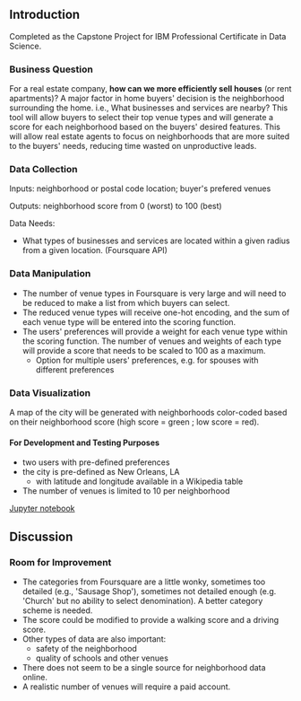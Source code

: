 ## Introduction

Completed as the Capstone Project for IBM Professional Certificate in Data Science.

### Business Question

For a real estate company, **how can we more efficiently sell houses** (or rent apartments)? A major factor in home buyers' decision is the neighborhood surrounding the home. i.e., What businesses and services are nearby? This tool will allow buyers to select their top venue types and will generate a score for each neighborhood based on the buyers' desired features. This will allow real estate agents to focus on neighborhoods that are more suited to the buyers' needs, reducing time wasted on unproductive leads. 

### Data Collection

Inputs: neighborhood or postal code location; buyer's prefered venues

Outputs: neighborhood score from 0 (worst) to 100 (best) 

Data Needs: 
- What types of businesses and services are located within a given radius from a given location. (Foursquare API)

### Data Manipulation

- The number of venue types in Foursquare is very large and will need to be reduced to make a list from which buyers can select. 
- The reduced venue types will receive one-hot encoding, and the sum of each venue type will be entered into the scoring function. 
- The users' preferences will provide a weight for each venue type within the scoring function. The number of venues and weights of each type will provide a score that needs to be scaled to 100 as a maximum. 
    - Option for multiple users' preferences, e.g. for spouses with different preferences


### Data Visualization

A map of the city will be generated with neighborhoods color-coded based on their neighborhood score (high score = green ; low score = red). 


#### For Development and Testing Purposes

- two users with pre-defined preferences
- the city is pre-defined as New Orleans, LA
    - with latitude and longitude available in a Wikipedia table
- The number of venues is limited to 10 per neighborhood


[Jupyter notebook](https://https://github.com/MarielleSP/Rate-Neighborhoods/blob/main/Rate-Neighborhoods.ipynb)


## Discussion

### Room for Improvement

- The categories from Foursquare are a little wonky, sometimes too detailed (e.g., 'Sausage Shop'), sometimes not detailed enough (e.g. 'Church' but no ability to select denomination). A better category scheme is needed. 
- The score could be modified to provide a walking score and a driving score.
- Other types of data are also important:
    - safety of the neighborhood
    - quality of schools and other venues
- There does not seem to be a single source for neighborhood data online. 
- A realistic number of venues will require a paid account.



